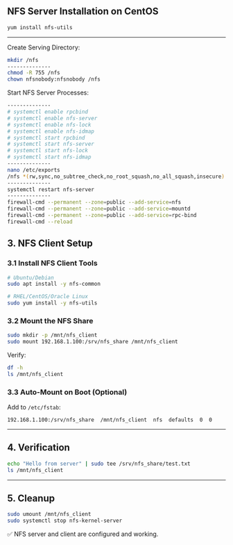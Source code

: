 
NFS Server Installation on CentOS
--------------
```bash
yum install nfs-utils
```
--------------
Create Serving Directory:
```bash
mkdir /nfs
--------------
chmod -R 755 /nfs
chown nfsnobody:nfsnobody /nfs
```
Start NFS Server Processes:
```bash
--------------
# systemctl enable rpcbind
# systemctl enable nfs-server
# systemctl enable nfs-lock
# systemctl enable nfs-idmap
# systemctl start rpcbind
# systemctl start nfs-server
# systemctl start nfs-lock
# systemctl start nfs-idmap
--------------
nano /etc/exports
/nfs *(rw,sync,no_subtree_check,no_root_squash,no_all_squash,insecure)
--------------
systemctl restart nfs-server
--------------
firewall-cmd --permanent --zone=public --add-service=nfs
firewall-cmd --permanent --zone=public --add-service=mountd
firewall-cmd --permanent --zone=public --add-service=rpc-bind
firewall-cmd --reload
```
## 3. NFS Client Setup

### 3.1 Install NFS Client Tools
```bash
# Ubuntu/Debian
sudo apt install -y nfs-common

# RHEL/CentOS/Oracle Linux
sudo yum install -y nfs-utils
```

### 3.2 Mount the NFS Share
```bash
sudo mkdir -p /mnt/nfs_client
sudo mount 192.168.1.100:/srv/nfs_share /mnt/nfs_client
```
Verify:
```bash
df -h
ls /mnt/nfs_client
```

### 3.3 Auto-Mount on Boot (Optional)
Add to `/etc/fstab`:
```
192.168.1.100:/srv/nfs_share  /mnt/nfs_client  nfs  defaults  0  0
```

---

## 4. Verification
```bash
echo "Hello from server" | sudo tee /srv/nfs_share/test.txt
ls /mnt/nfs_client
```

---

## 5. Cleanup
```bash
sudo umount /mnt/nfs_client
sudo systemctl stop nfs-kernel-server
```

✅ NFS server and client are configured and working.
